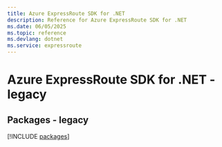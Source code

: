 ```yaml
---
title: Azure ExpressRoute SDK for .NET
description: Reference for Azure ExpressRoute SDK for .NET
ms.date: 06/05/2025
ms.topic: reference
ms.devlang: dotnet
ms.service: expressroute
---
```

# Azure ExpressRoute SDK for .NET - legacy
## Packages - legacy
[!INCLUDE [packages](expressroute-index.md)]